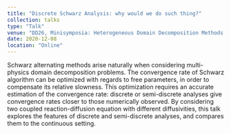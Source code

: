 ```yaml
---
title: "Discrete Schwarz Analysis: why would we do such thing?"
collection: talks
type: "Talk"
venue: "DD26, Minisymposia: Heterogeneous Domain Decomposition Methods: Theoretical Developments and New Applications"
date: 2020-12-08
location: "Online"
---
```


Schwarz alternating methods arise naturally when considering
multi-physics domain decomposition problems.
The convergence rate of Schwarz algorithm
can be optimized with regards to free parameters,
in order to compensate its relative slowness.
This optimization requires an accurate estimation
of the convergence rate: discrete or semi-discrete analyses give convergence rates
closer to those numerically observed.
By considering two coupled reaction-diffusion equation with different diffusivities, this talk explores the
features of discrete and semi-discrete analyses, and compares them to the continuous setting.

